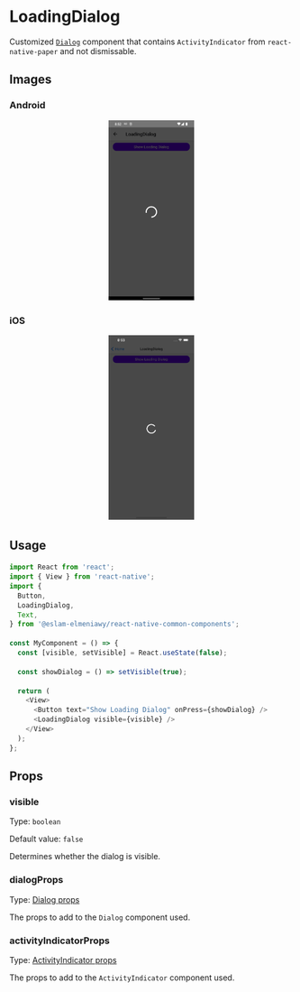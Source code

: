 # LoadingDialog

Customized [`Dialog`](Dialog.md) component that contains `ActivityIndicator` from `react-native-paper` and not dismissable.

## Images

### Android

<p align="middle">
  <img src="/assets/images/loading-dialog/android/loading-dialog.png" width="30%" alt="Android LoadingDialog">
</p>

### iOS

<p align="middle">
  <img src="/assets/images/loading-dialog/ios/loading-dialog.png" width="30%" alt="iOS LoadingDialog">
</p>

## Usage

```js
import React from 'react';
import { View } from 'react-native';
import {
  Button,
  LoadingDialog,
  Text,
} from '@eslam-elmeniawy/react-native-common-components';

const MyComponent = () => {
  const [visible, setVisible] = React.useState(false);

  const showDialog = () => setVisible(true);

  return (
    <View>
      <Button text="Show Loading Dialog" onPress={showDialog} />
      <LoadingDialog visible={visible} />
    </View>
  );
};
```

## Props

### visible

Type: `boolean`

Default value: `false`

Determines whether the dialog is visible.

### dialogProps

Type: [Dialog props](Dialog.md#props)

The props to add to the `Dialog` component used.

### activityIndicatorProps

Type: [ActivityIndicator props](https://callstack.github.io/react-native-paper/docs/components/ActivityIndicator#props)

The props to add to the `ActivityIndicator` component used.
